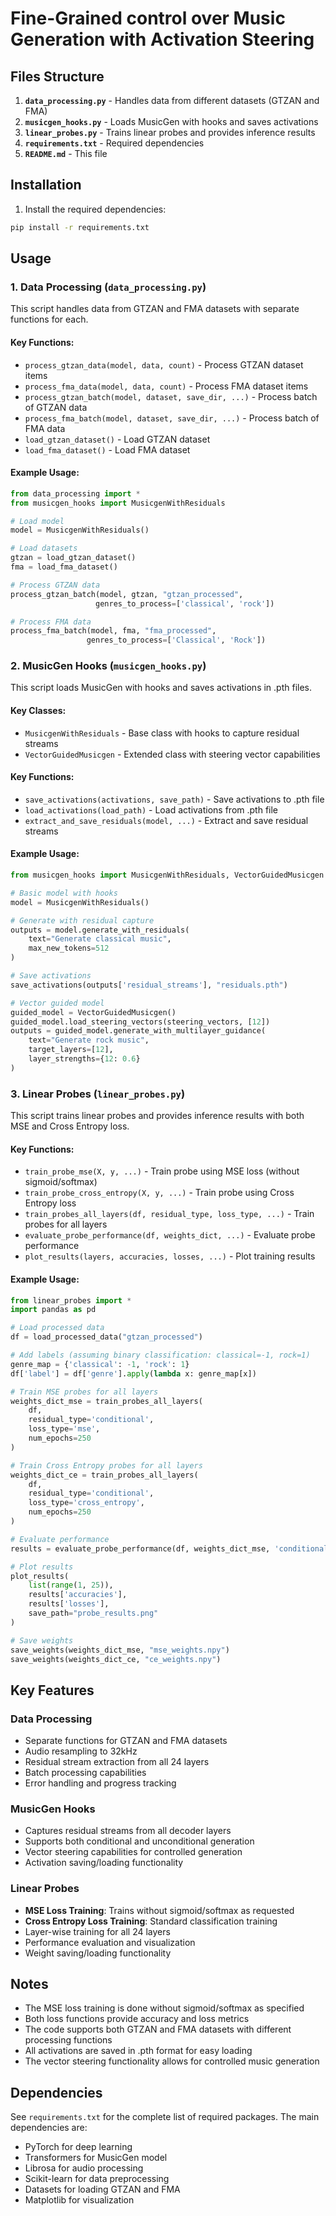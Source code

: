 # Fine-Grained control over Music Generation with Activation Steering

## Files Structure

1. **`data_processing.py`** - Handles data from different datasets (GTZAN and FMA)
2. **`musicgen_hooks.py`** - Loads MusicGen with hooks and saves activations
3. **`linear_probes.py`** - Trains linear probes and provides inference results
4. **`requirements.txt`** - Required dependencies
5. **`README.md`** - This file

## Installation

1. Install the required dependencies:
```bash
pip install -r requirements.txt
```

## Usage

### 1. Data Processing (`data_processing.py`)

This script handles data from GTZAN and FMA datasets with separate functions for each.

#### Key Functions:

- `process_gtzan_data(model, data, count)` - Process GTZAN dataset items
- `process_fma_data(model, data, count)` - Process FMA dataset items
- `process_gtzan_batch(model, dataset, save_dir, ...)` - Process batch of GTZAN data
- `process_fma_batch(model, dataset, save_dir, ...)` - Process batch of FMA data
- `load_gtzan_dataset()` - Load GTZAN dataset
- `load_fma_dataset()` - Load FMA dataset

#### Example Usage:
```python
from data_processing import *
from musicgen_hooks import MusicgenWithResiduals

# Load model
model = MusicgenWithResiduals()

# Load datasets
gtzan = load_gtzan_dataset()
fma = load_fma_dataset()

# Process GTZAN data
process_gtzan_batch(model, gtzan, "gtzan_processed", 
                   genres_to_process=['classical', 'rock'])

# Process FMA data
process_fma_batch(model, fma, "fma_processed", 
                 genres_to_process=['Classical', 'Rock'])
```

### 2. MusicGen Hooks (`musicgen_hooks.py`)

This script loads MusicGen with hooks and saves activations in .pth files.

#### Key Classes:

- `MusicgenWithResiduals` - Base class with hooks to capture residual streams
- `VectorGuidedMusicgen` - Extended class with steering vector capabilities

#### Key Functions:

- `save_activations(activations, save_path)` - Save activations to .pth file
- `load_activations(load_path)` - Load activations from .pth file
- `extract_and_save_residuals(model, ...)` - Extract and save residual streams

#### Example Usage:
```python
from musicgen_hooks import MusicgenWithResiduals, VectorGuidedMusicgen

# Basic model with hooks
model = MusicgenWithResiduals()

# Generate with residual capture
outputs = model.generate_with_residuals(
    text="Generate classical music",
    max_new_tokens=512
)

# Save activations
save_activations(outputs['residual_streams'], "residuals.pth")

# Vector guided model
guided_model = VectorGuidedMusicgen()
guided_model.load_steering_vectors(steering_vectors, [12])
outputs = guided_model.generate_with_multilayer_guidance(
    text="Generate rock music",
    target_layers=[12],
    layer_strengths={12: 0.6}
)
```

### 3. Linear Probes (`linear_probes.py`)

This script trains linear probes and provides inference results with both MSE and Cross Entropy loss.

#### Key Functions:

- `train_probe_mse(X, y, ...)` - Train probe using MSE loss (without sigmoid/softmax)
- `train_probe_cross_entropy(X, y, ...)` - Train probe using Cross Entropy loss
- `train_probes_all_layers(df, residual_type, loss_type, ...)` - Train probes for all layers
- `evaluate_probe_performance(df, weights_dict, ...)` - Evaluate probe performance
- `plot_results(layers, accuracies, losses, ...)` - Plot training results

#### Example Usage:
```python
from linear_probes import *
import pandas as pd

# Load processed data
df = load_processed_data("gtzan_processed")

# Add labels (assuming binary classification: classical=-1, rock=1)
genre_map = {'classical': -1, 'rock': 1}
df['label'] = df['genre'].apply(lambda x: genre_map[x])

# Train MSE probes for all layers
weights_dict_mse = train_probes_all_layers(
    df, 
    residual_type='conditional',
    loss_type='mse',
    num_epochs=250
)

# Train Cross Entropy probes for all layers
weights_dict_ce = train_probes_all_layers(
    df, 
    residual_type='conditional',
    loss_type='cross_entropy',
    num_epochs=250
)

# Evaluate performance
results = evaluate_probe_performance(df, weights_dict_mse, 'conditional')

# Plot results
plot_results(
    list(range(1, 25)), 
    results['accuracies'], 
    results['losses'],
    save_path="probe_results.png"
)

# Save weights
save_weights(weights_dict_mse, "mse_weights.npy")
save_weights(weights_dict_ce, "ce_weights.npy")
```

## Key Features

### Data Processing
- Separate functions for GTZAN and FMA datasets
- Audio resampling to 32kHz
- Residual stream extraction from all 24 layers
- Batch processing capabilities
- Error handling and progress tracking

### MusicGen Hooks
- Captures residual streams from all decoder layers
- Supports both conditional and unconditional generation
- Vector steering capabilities for controlled generation
- Activation saving/loading functionality

### Linear Probes
- **MSE Loss Training**: Trains without sigmoid/softmax as requested
- **Cross Entropy Loss Training**: Standard classification training
- Layer-wise training for all 24 layers
- Performance evaluation and visualization
- Weight saving/loading functionality

## Notes

- The MSE loss training is done without sigmoid/softmax as specified
- Both loss functions provide accuracy and loss metrics
- The code supports both GTZAN and FMA datasets with different processing functions
- All activations are saved in .pth format for easy loading
- The vector steering functionality allows for controlled music generation

## Dependencies

See `requirements.txt` for the complete list of required packages. The main dependencies are:
- PyTorch for deep learning
- Transformers for MusicGen model
- Librosa for audio processing
- Scikit-learn for data preprocessing
- Datasets for loading GTZAN and FMA
- Matplotlib for visualization 